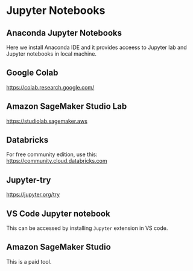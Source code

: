 # Jupyter Notebooks

## Anaconda Jupyter Notebooks

Here we install Anaconda IDE and it provides acceess to Jupyter lab and Jupyter notebooks in local machine.

## Google Colab

https://colab.research.google.com/


## Amazon SageMaker Studio Lab

https://studiolab.sagemaker.aws

## Databricks

For free community edition, use this: https://community.cloud.databricks.com

## Jupyter-try

https://jupyter.org/try

## VS Code Jupyter notebook

This can be accessed by installing `Jupyter` extension in VS code.

## Amazon SageMaker Studio

This is a paid tool. 